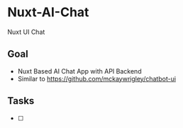 # Nuxt-AI-Chat
Nuxt UI Chat


## Goal

- Nuxt Based AI Chat App with API Backend
- Similar to https://github.com/mckaywrigley/chatbot-ui

## Tasks

- [ ] 